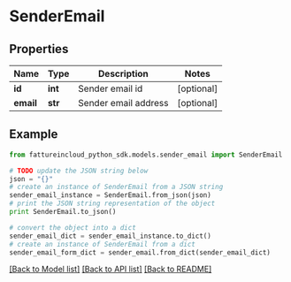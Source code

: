 # SenderEmail


## Properties

Name | Type | Description | Notes
------------ | ------------- | ------------- | -------------
**id** | **int** | Sender email id | [optional] 
**email** | **str** | Sender email address | [optional] 

## Example

```python
from fattureincloud_python_sdk.models.sender_email import SenderEmail

# TODO update the JSON string below
json = "{}"
# create an instance of SenderEmail from a JSON string
sender_email_instance = SenderEmail.from_json(json)
# print the JSON string representation of the object
print SenderEmail.to_json()

# convert the object into a dict
sender_email_dict = sender_email_instance.to_dict()
# create an instance of SenderEmail from a dict
sender_email_form_dict = sender_email.from_dict(sender_email_dict)
```
[[Back to Model list]](../README.md#documentation-for-models) [[Back to API list]](../README.md#documentation-for-api-endpoints) [[Back to README]](../README.md)


